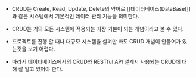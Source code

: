 - CRUD는 Create, Read, Update, Delete의 약어로 [[데이터베이스(DataBase)]]와 같은 시스템에서 기본적인 데이터 관리 기능을 의미한다.

- CRUD는 거의 모든 시스템에 적용되는 가장 기본이 되는 개념이라고 볼 수 있다. 
- 프로젝트를 진행 할 때나 대규모 시스템을 살펴만 봐도 CRUD 개념이 안들어가 있는것을 보기 어렵다.

- 따라서 데이터베이스에서의 CRUD와 RESTful API 설계시 사용되는 CRUD에 대해 잘 알고 있어야 한다.
